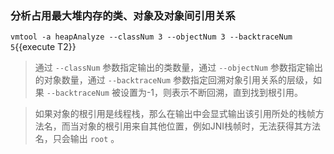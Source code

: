 ### 分析占用最大堆内存的类、对象及对象间引用关系

`vmtool -a heapAnalyze --classNum 3 --objectNum 3 --backtraceNum 5`{{execute T2}}

> 通过 `--classNum` 参数指定输出的类数量，通过 `--objectNum` 参数指定输出的对象数量，通过 `--backtraceNum` 参数指定回溯对象引用关系的层级，如果 `--backtraceNum` 被设置为-1，则表示不断回溯，直到找到根引用。

> 如果对象的根引用是线程栈，那么在输出中会显式输出该引用所处的栈帧方法名，而当对象的根引用来自其他位置，例如JNI栈帧时，无法获得其方法名，只会输出 `root` 。
